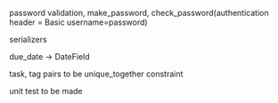



password validation, make_password, check_password(authentication header = Basic username=password)

serializers

due_date -> DateField

task, tag pairs to be unique_together constraint

unit test to be made
